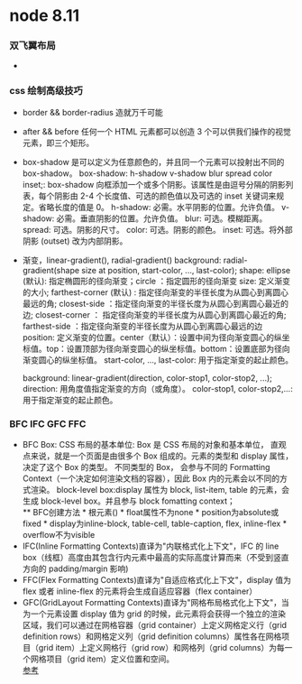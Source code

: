 # node 8.11
### 双飞翼布局</br>
*
### css 绘制高级技巧</br>
* border && border-radius 造就万千可能
* after && before 任何一个 HTML 元素都可以创造 3 个可以供我们操作的视觉元素，即三个矩形。
* box-shadow 是可以定义为任意颜色的，并且同一个元素可以投射出不同的 box-shadow。
    box-shadow: h-shadow v-shadow blur spread color inset;: box-shadow 向框添加一个或多个阴影。该属性是由逗号分隔的阴影列表，每个阴影由 2-4 个长度值、可选的颜色值以及可选的 inset 关键词来规定。省略长度的值是 0。 h-shadow: 必需。水平阴影的位置。允许负值。
    v-shadow: 必需。垂直阴影的位置。允许负值。
    blur: 可选。模糊距离。
    spread: 可选。阴影的尺寸。
    color: 可选。阴影的颜色。
    inset: 可选。将外部阴影 (outset) 改为内部阴影。


* 渐变，linear-gradient(), radial-gradient()
     background: radial-gradient(shape size at position, start-color, ..., last-color);
     shape: ellipse (默认): 指定椭圆形的径向渐变；circle ：指定圆形的径向渐变
     size: 定义渐变的大小; farthest-corner (默认) : 指定径向渐变的半径长度为从圆心到离圆心最远的角; closest-side ：指定径向渐变的半径长度为从圆心到离圆心最近的边; closest-corner ： 指定径向渐变的半径长度为从圆心到离圆心最近的角; farthest-side ：指定径向渐变的半径长度为从圆心到离圆心最远的边
     position: 定义渐变的位置。center（默认）：设置中间为径向渐变圆心的纵坐标值。top：设置顶部为径向渐变圆心的纵坐标值。bottom：设置底部为径向渐变圆心的纵坐标值。
     start-color, ..., last-color: 用于指定渐变的起止颜色。

     background: linear-gradient(direction, color-stop1, color-stop2, ...);
     direction: 用角度值指定渐变的方向（或角度）。
     color-stop1, color-stop2,...:用于指定渐变的起止颜色。

### BFC IFC GFC FFC<br/>
* BFC
    Box: CSS 布局的基本单位: Box 是 CSS 布局的对象和基本单位， 直观点来说，就是一个页面是由很多个 Box 组成的。元素的类型和 display 属性，决定了这个 Box 的类型。 不同类型的 Box， 会参与不同的 Formatting Context（一个决定如何渲染文档的容器），因此 Box 内的元素会以不同的方式渲染。
    block-level box:display 属性为 block, list-item, table 的元素，会生成 block-level box。并且参与 block fomatting context；<br/>
    ** BFC创建方法
        * 根元素(<Html>)
        * float属性不为none
        * position为absolute或fixed
        * display为inline-block, table-cell, table-caption, flex, inline-flex
        * overflow不为visible <br/>
* IFC(Inline Formatting Contexts)直译为"内联格式化上下文"，IFC 的 line box（线框）高度由其包含行内元素中最高的实际高度计算而来（不受到竖直方向的 padding/margin 影响)
* FFC(Flex Formatting Contexts)直译为"自适应格式化上下文"，display 值为 flex 或者 inline-flex 的元素将会生成自适应容器（flex container）
* GFC(GridLayout Formatting Contexts)直译为"网格布局格式化上下文"，当为一个元素设置 display 值为 grid 的时候，此元素将会获得一个独立的渲染区域，我们可以通过在网格容器（grid container）上定义网格定义行（grid definition rows）和网格定义列（grid definition columns）属性各在网格项目（grid item）上定义网格行（grid row）和网格列（grid columns）为每一个网格项目（grid item）定义位置和空间。</br>
    [参考](https://juejin.im/post/59b73d5bf265da064618731d)

